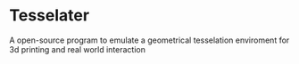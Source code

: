 # Tesselater
A open-source program to emulate a geometrical tesselation enviroment for 3d printing and real world interaction
